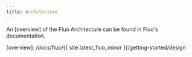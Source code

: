 ```yaml
---
title: Architecture
---
```


An [overview] of the Fluo Architecture can be found in Fluo's documentation.

[overview]: /docs/fluo/{{ site.latest_fluo_minor }}/getting-started/design
